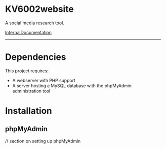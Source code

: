 # KV6002website

A social media research tool.

[InternalDocumentation][docs]

[docs]: docs/README.md

---

# Dependencies

This project requires:

- A webserver with PHP support
- A server hosting a MySQL database with the phpMyAdmin administration tool

# Installation

## phpMyAdmin

// section on setting up phpMyAdmin
